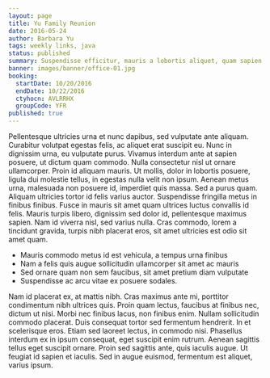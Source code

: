 ```yaml
---
layout: page
title: Yu Family Reunion
date: 2016-05-24
author: Barbara Yu
tags: weekly links, java
status: published
summary: Suspendisse efficitur, mauris a lobortis aliquet, quam sapien condimentum.
banner: images/banner/office-01.jpg
booking:
  startDate: 10/20/2016
  endDate: 10/22/2016
  ctyhocn: AVLRRHX
  groupCode: YFR
published: true
---
```

Pellentesque ultricies urna et nunc dapibus, sed vulputate ante aliquam. Curabitur volutpat egestas felis, ac aliquet erat suscipit eu. Nunc in dignissim urna, eu vulputate purus. Vivamus interdum ante at sapien posuere, ut dictum quam commodo. Nulla consectetur nisl ut ornare ullamcorper. Proin id aliquam mauris. Ut mollis, dolor in lobortis posuere, ligula dui molestie tellus, in egestas nulla velit non ipsum. Aenean metus urna, malesuada non posuere id, imperdiet quis massa. Sed a purus quam. Aliquam ultricies tortor id felis varius auctor. Suspendisse fringilla metus in finibus finibus. Fusce in mauris sit amet quam ultrices luctus convallis id felis. Mauris turpis libero, dignissim sed dolor id, pellentesque maximus sapien. Nam id viverra nisl, sed varius nulla. Cras commodo, lorem a tincidunt gravida, turpis nibh placerat eros, sit amet ultricies est odio sit amet quam.

* Mauris commodo metus id est vehicula, a tempus urna finibus
* Nam a felis quis augue sollicitudin ullamcorper sit amet ac mauris
* Sed ornare quam non sem faucibus, sit amet pretium diam vulputate
* Suspendisse ac arcu vitae ex posuere sodales.

Nam id placerat ex, at mattis nibh. Cras maximus ante mi, porttitor condimentum nibh ultrices quis. Proin quam lectus, faucibus at finibus nec, dictum ut nisi. Morbi nec finibus lacus, non finibus enim. Nullam sollicitudin commodo placerat. Duis consequat tortor sed fermentum hendrerit. In et scelerisque eros. Etiam sed laoreet lectus, in commodo nisi. Phasellus interdum ex in ipsum consequat, eget suscipit enim rutrum. Aenean sagittis tellus eget suscipit ornare. Proin sed sagittis ante, quis iaculis augue. Ut feugiat id sapien et iaculis. Sed in augue euismod, fermentum est aliquet, varius ipsum.
